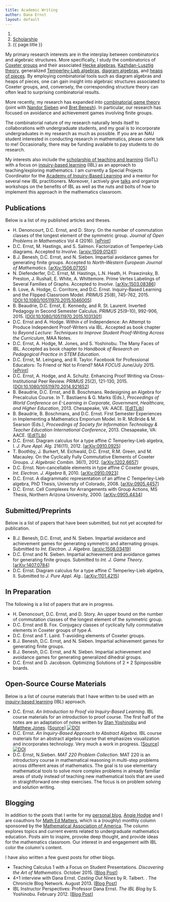 ```yaml
---
title: Academic Writing
author: Dana Ernst
layout: default
---
```


<ol class="breadcrumb">
  <li><a href="/"><i class="fa fa-home"></i></a></li>
  <li><a href="/scholarship">Scholarship</a></li>
  <li class="active">{{ page.title }}</li>
</ol>

<!-- <img src="{{ site.baseurl }}/images/2012/02/TypeDHeap.png" align="left" width="100" img style="margin-right: 15px"/> -->
My primary research interests are in the interplay between combinatorics and algebraic structures. More specifically, I study the combinatorics of [Coxeter groups][1] and their associated [Hecke algebras][2], [Kazhdan-Lusztig theory][3], generalized [Temperley-Lieb algebras][4], [diagram algebras][5], and [heaps of pieces][6]. By employing combinatorial tools such as diagram algebras and heaps of pieces, one can gain insight into algebraic structures associated to Coxeter groups, and, conversely, the corresponding structure theory can often lead to surprising combinatorial results.

More recently, my research has expanded into [combinatorial game theory][7] (joint with [Nandor Sieben][8] and [Bret Benesh][9]). In particular, our research has focused on avoidance and achievement games involving finite groups.

The combinatorial nature of my research naturally lends itself to collaborations with undergraduate students, and my goal is to incorporate undergraduates in my research as much as possible. If you are an NAU student interested in conducting research in mathematics, please come talk to me! Occasionally, there may be funding available to pay students to do research.

My interests also include the [scholarship of teaching and learning][10] (SoTL) with a focus on [inquiry-based learning][11] (IBL) as an approach to teaching/exploring mathematics. I am currently a Special Projects Coordinator for the [Academy of Inquiry-Based Learning][12] and a mentor for several new IBL practitioners. Moreover, I actively give [talks][13] and organize workshops on the benefits of IBL as well as the nuts and bolts of how to implement this approach in the mathematics classroom.

## Publications

Below is a list of my published articles and theses.

  * H. Denoncourt, D.C. Ernst, and D. Story. On the number of commutation classes of the longest element of the symmetric group. *Journal of Open Problems in Mathematics* Vol 4 (2016). [[ePrint](http://opmath.org/index.php/opm/article/view/15)]
  * D.C. Ernst, M. Hastings, and S. Salmon. Factorization of Temperley-Lieb diagrams. Accepted to *Involve*. [[arxiv:1509.01241](http://arxiv.org/abs/1509.01241)]
  * B.J. Benesh, D.C. Ernst, and N. Sieben. Impartial avoidance games for generating finite groups. Accepted to *North-Western European Journal of Mathematics*. [[arXiv:1506.07105](http://arxiv.org/abs/1506.07105)]
  * N. Diefenderfer, D.C. Ernst, M. Hastings, L.N. Heath, H. Prawzinsky, B. Preston, J. Rushall, E. White, A. Whittemore. Prime Vertex Labelings of Several Families of Graphs. Accepted to *Involve*. [[arXiv:1503.08386](http://arxiv.org/abs/1503.08386)]
  * B. Love, A. Hodge, C. Corritore, and D.C. Ernst. Inquiry-Based Learning and the Flipped Classroom Model. *PRIMUS* 25(8), 745-762, 2015. [[DOI:10.1080/10511970.2015.1046005](http://www.tandfonline.com/doi/full/10.1080/10511970.2015.1046005)]
  * B. Beaudrie, D.C. Ernst, E. Kennedy, and R. St. Laurent. Inverted Pedagogy in Second Semester Calculus. *PRIMUS* 25(9-10), 992-906, 2015. [[DOI:10.1080/10511970.2015.1031301](http://www.tandfonline.com/doi/full/10.1080/10511970.2015.1031301)]
  * D.C. Ernst and A. Hodge. Within $\epsilon$ of Independence: An Attempt to Produce Independent Proof-Writers via IBL. Accepted as book chapter to *Beyond Lecture: Techniques to Improve Student Proof-Writing Across the Curriculum*, MAA Notes.
  * D.C. Ernst, A. Hodge, M. Jones, and S. Yoshinobu. The Many Faces of IBL. Accepted as book chapter to *Handbook of Research on Pedagogical Practice in STEM Education*.
  * D.C. Ernst, M. Leingang, and R. Taylor. Facebook for Professional Educators: To Friend or Not to Friend? *MAA FOCUS* June/July 2015. [[ePrint](http://digital.ipcprintservices.com/publication/?i=260736&pre=1&p=7)]
  * D.C. Ernst, A. Hodge, and A. Schultz. Enhancing Proof Writing via Cross-Institutional Peer Review. *PRIMUS* 25(2), 121-130, 2015. [[DOI:10.1080/10511970.2014.921652](http://www.tandfonline.com/doi/full/10.1080/10511970.2014.921652)]
  * B. Beaudrie, D.C. Ernst, and B. Boschmans. Redesigning an Algebra for Precalculus Course. In T. Bastiaens & G. Marks (Eds.), *Proceedings of World Conference on E-Learning in Corporate, Government, Healthcare, and Higher Education*, 2013. Chesapeake, VA: AACE. [[EdITLib](http://www.editlib.org/p/115001/)]
  * B. Beaudrie, B. Boschmans, and D.C. Ernst. First Semester Experiences in Implementing a Mathematics Emporium Model. In R. McBride & M. Searson (Eds.), *Proceedings of Society for Information Technology & Teacher Education International Conference*, 2013. Chesapeake, VA: AACE. [[EdITLib](http://www.editlib.org/p/48098)]
  * D.C. Ernst. Diagram calculus for a type affine *C* Temperley-Lieb algebra, I. *J. Pure Appl. Alg.* 216(11), 2012. [[arXiv:0910.0925](http://arxiv.org/abs/0910.0925)]
  * T. Boothby, J. Burkert, M. Eichwald, D.C. Ernst, R.M. Green, and M. Macauley. On the Cyclically Fully Commutative Elements of Coxeter Groups. *J. Algebraic Combin.* 36(1), 2012. [[arXiv:1202.6657](http://arxiv.org/abs/1202.6657)]
  * D.C. Ernst. Non-cancellable elements in type affine *C* Coxeter groups, *Int. Electron. J. Algebra* 8, 2010. [[arXiv:0910.0923](http://arxiv.org/abs/0910.0923)]
  * D.C. Ernst. A diagrammatic representation of an affine *C* Temperley-Lieb algebra, PhD Thesis, University of Colorado, 2008. [[arXiv:0905.4457](http://arxiv.org/abs/0905.4457)]
  * D.C. Ernst. Cell Complexes for Arrangements with Group Actions, MS Thesis, Northern Arizona University, 2000. [[arXiv:0905.4434](http://arxiv.org/abs/0905.4434)]

## Submitted/Preprints

Below is a list of papers that have been submitted, but not yet accepted for publication.

  * B.J. Benesh, D.C. Ernst, and N. Sieben. Impartial avoidance and achievement games for generating symmetric and alternating groups. Submitted to *Int. Electron. J. Algebra*. [[arxiv:1508.03419](http://arxiv.org/abs/1508.03419)]
  * D.C. Ernst and N. Sieben. Impartial achievement and avoidance games for generating finite groups. Submitted to *Int. J. Game Theory*. [[arXiv:1407.0784](http://arxiv.org/abs/1407.0784)]
  * D.C. Ernst. Diagram calculus for a type affine *C* Temperley-Lieb algebra, II. Submitted to *J. Pure Appl. Alg.*. [[arXiv:1101.4215](http://arxiv.org/abs/1101.4215)]

## In Preparation

The following is a list of papers that are in progress.

  * H. Denoncourt, D.C. Ernst, and D. Story. An upper bound on the number of commutation classes of the longest element of the symmetric group.
  * D.C. Ernst and B. Fox. Conjugacy classes of cyclically fully commutative elements in Coxeter groups of type $A$.
  * D.C. Ernst and T. Laird. T-avoiding elements of Coxeter groups.
  * B.J. Benesh, D.C. Ernst, and N. Sieben. Impartial achievement games for generating finite groups.
  * B.J. Benesh, D.C. Ernst, and N. Sieben. Impartial achievement and avoidance games for generating generalized dihedral groups.  
  * D.C. Ernst and D. Jacobson. Optimizing Solutions of $2\times 2$ Spinpossible boards.

<!-- * D.C. Ernst, R.M. Green, M. Macauley, and N. Sieben. A combinatorial proof the CFC elements are logarithmic. -->

## Open-Source Course Materials

Below is a list of course materials that I have written to be used with an [inquiry-based learning][11] (IBL) approach.

  * D.C. Ernst. *An Introduction to Proof via Inquiry-Based Learning*. IBL course materials for an introduction to proof course. The first half of the notes are an adaptation of notes written by [Stan Yoshinobu][27] and [Matthew Jones][28]. [[Source](http://dcernst.github.io/IBL-IntroToProof/)] [![DOI](https://zenodo.org/badge/5110/dcernst/IBL-IntroToProof.svg)](https://zenodo.org/badge/latestdoi/5110/dcernst/IBL-IntroToProof)
  * D.C. Ernst. *An Inquiry-Based Approach to Abstract Algebra*. IBL course materials for an abstract algebra course that emphasizes visualization and incorporates technology. Very much a work in progress. [[Source](http://dcernst.github.io/IBL-AbstractAlgebra/)] [![DOI](https://zenodo.org/badge/5110/dcernst/IBL-AbstractAlgebra.svg)](https://zenodo.org/badge/latestdoi/5110/dcernst/IBL-AbstractAlgebra)
  * D.C. Ernst, N.Sieben. *MAT 220 Problem Collection*. MAT 220 is an introductory course in mathematical reasoning in multi-step problems across different areas of mathematics. The goal is to use elementary mathematical tools to solve more complex problems in already familiar areas of study instead of teaching new mathematical tools that are used in straightforward one-step exercises. The focus is on problem solving and solution writing.

## Blogging

In addition to the posts that I write for my [personal blog]({{site.baseurl}}/blog/), [Angie Hodge](http://www.unomaha.edu/math/people/hodge/) and I are coauthors for [Math Ed Matters](http://maamathedmatters.blogspot.com), which is a (roughly) monthly column sponsored by the [Mathematical Association of America](http://maa.org). The column explores topics and current events related to undergraduate mathematics education. Posts aim to inspire, provoke deep thought, and provide ideas for the mathematics classroom. Our interest in and engagement with IBL color the column's content.

I have also written a few guest posts for other blogs.

  * Teaching Calculus 1 with a Focus on Student Presentations. *Discovering the Art of Mathematics*. October 2015. [[Blog Post](https://www.artofmathematics.org/blogs/cvonrenesse/guest-blog-by-dana-ernst)]
  * 4+1 interview with Dana Ernst. *Casting Out Nines* by R. Talbert. . The Chronicle Blog Network. August 2013. [[Blog Post](http://chronicle.com/blognetwork/castingoutnines/2013/08/01/41-interview-with-dana-ernst/)]
  * IBL Instructor Perspectives: Professor Dana Ernst. *The IBL Blog* by S. Yoshinobu. February 2012. [[Blog Post](http://theiblblog.blogspot.com/2012/02/ibl-instructor-perspectives-professor.html)]

 [1]: http://en.wikipedia.org/wiki/Coxeter_group
 [2]: http://en.wikipedia.org/wiki/Hecke_algebra
 [3]: http://en.wikipedia.org/wiki/Kazhdan%E2%80%93Lusztig_polynomial
 [4]: http://en.wikipedia.org/wiki/Temperley-Lieb_algebra
 [5]: http://en.wikipedia.org/wiki/Planar_algebra
 [6]: http://www.emis.de/journals/SLC/books/heaps.ps
 [7]: https://en.wikipedia.org/wiki/Combinatorial_game_theory
 [8]: http://jan.ucc.nau.edu/ns46/
 [9]: http://www.users.csbsju.edu/~bbenesh/
 [10]: http://en.wikipedia.org/wiki/Scholarship_of_Teaching_and_Learning
 [11]: http://maamathedmatters.blogspot.com/2013/05/what-heck-is-ibl.html
 [12]: http://www.inquirybasedlearning.org
 [13]: {{site.baseurl}}/scholarship/talks/
 [27]: http://www.stanyoshinobu.com/
 [28]: http://www.csudh.edu/math/mjones/

